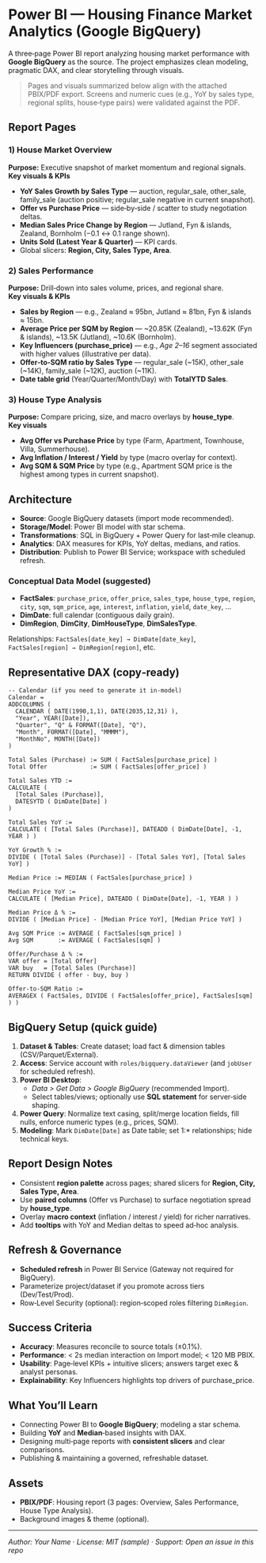 # Power BI — Housing Finance Market Analytics (Google BigQuery)

A three‑page Power BI report analyzing housing market performance with **Google BigQuery** as the source. The project emphasizes clean modeling, pragmatic DAX, and clear storytelling through visuals.

> Pages and visuals summarized below align with the attached PBIX/PDF export. Screens and numeric cues (e.g., YoY by sales type, regional splits, house‑type pairs) were validated against the PDF.


## Report Pages

### 1) House Market Overview
**Purpose:** Executive snapshot of market momentum and regional signals.  
**Key visuals & KPIs**
- **YoY Sales Growth by Sales Type** — auction, regular_sale, other_sale, family_sale (auction positive; regular_sale negative in current snapshot).  
- **Offer vs Purchase Price** — side‑by‑side / scatter to study negotiation deltas.
- **Median Sales Price Change by Region** — Jutland, Fyn & islands, Zealand, Bornholm (−0.1 ↔ 0.1 range shown).
- **Units Sold (Latest Year & Quarter)** — KPI cards.
- Global slicers: **Region, City, Sales Type, Area**.

### 2) Sales Performance
**Purpose:** Drill‑down into sales volume, prices, and regional share.  
**Key visuals & KPIs**
- **Sales by Region** — e.g., Zealand ≈ 95bn, Jutland ≈ 81bn, Fyn & islands ≈ 15bn.
- **Average Price per SQM by Region** — ~20.85K (Zealand), ~13.62K (Fyn & islands), ~13.5K (Jutland), ~10.6K (Bornholm).
- **Key Influencers (purchase_price)** — e.g., *Age 2–16* segment associated with higher values (illustrative per data).
- **Offer‑to‑SQM ratio by Sales Type** — regular_sale (~15K), other_sale (~14K), family_sale (~12K), auction (~11K).
- **Date table grid** (Year/Quarter/Month/Day) with **TotalYTD Sales**.

### 3) House Type Analysis
**Purpose:** Compare pricing, size, and macro overlays by **house_type**.  
**Key visuals**
- **Avg Offer vs Purchase Price** by type (Farm, Apartment, Townhouse, Villa, Summerhouse).  
- **Avg Inflation / Interest / Yield** by type (macro overlay for context).  
- **Avg SQM & SQM Price** by type (e.g., Apartment SQM price is the highest among types in current snapshot).


## Architecture

- **Source**: Google BigQuery datasets (import mode recommended).  
- **Storage/Model**: Power BI model with star schema.
- **Transformations**: SQL in BigQuery + Power Query for last‑mile cleanup.
- **Analytics**: DAX measures for KPIs, YoY deltas, medians, and ratios.
- **Distribution**: Publish to Power BI Service; workspace with scheduled refresh.

### Conceptual Data Model (suggested)
- **FactSales**: `purchase_price`, `offer_price`, `sales_type`, `house_type`, `region`, `city`, `sqm`, `sqm_price`, `age`, `interest`, `inflation`, `yield`, `date_key`, …  
- **DimDate**: full calendar (contiguous daily grain).  
- **DimRegion**, **DimCity**, **DimHouseType**, **DimSalesType**.

Relationships: `FactSales[date_key] → DimDate[date_key]`, `FactSales[region] → DimRegion[region]`, etc.


## Representative DAX (copy‑ready)

```DAX
-- Calendar (if you need to generate it in-model)
Calendar =
ADDCOLUMNS (
  CALENDAR ( DATE(1990,1,1), DATE(2035,12,31) ),
  "Year", YEAR([Date]),
  "Quarter", "Q" & FORMAT([Date], "Q"),
  "Month", FORMAT([Date], "MMMM"),
  "MonthNo", MONTH([Date])
)

Total Sales (Purchase) := SUM ( FactSales[purchase_price] )
Total Offer            := SUM ( FactSales[offer_price] )

Total Sales YTD :=
CALCULATE (
  [Total Sales (Purchase)],
  DATESYTD ( DimDate[Date] )
)

Total Sales YoY :=
CALCULATE ( [Total Sales (Purchase)], DATEADD ( DimDate[Date], -1, YEAR ) )

YoY Growth % :=
DIVIDE ( [Total Sales (Purchase)] - [Total Sales YoY], [Total Sales YoY] )

Median Price := MEDIAN ( FactSales[purchase_price] )

Median Price YoY :=
CALCULATE ( [Median Price], DATEADD ( DimDate[Date], -1, YEAR ) )

Median Price Δ % :=
DIVIDE ( [Median Price] - [Median Price YoY], [Median Price YoY] )

Avg SQM Price := AVERAGE ( FactSales[sqm_price] )
Avg SQM       := AVERAGE ( FactSales[sqm] )

Offer/Purchase Δ % :=
VAR offer = [Total Offer]
VAR buy   = [Total Sales (Purchase)]
RETURN DIVIDE ( offer - buy, buy )

Offer-to-SQM Ratio :=
AVERAGEX ( FactSales, DIVIDE ( FactSales[offer_price], FactSales[sqm] ) )
```


## BigQuery Setup (quick guide)

1. **Dataset & Tables**: Create dataset; load fact & dimension tables (CSV/Parquet/External).  
2. **Access**: Service account with `roles/bigquery.dataViewer` (and `jobUser` for scheduled refresh).  
3. **Power BI Desktop**:  
   - *Data > Get Data > Google BigQuery* (recommended Import).  
   - Select tables/views; optionally use **SQL statement** for server‑side shaping.  
4. **Power Query**: Normalize text casing, split/merge location fields, fill nulls, enforce numeric types (e.g., prices, SQM).  
5. **Modeling**: Mark `DimDate[Date]` as Date table; set 1:* relationships; hide technical keys.


## Report Design Notes

- Consistent **region palette** across pages; shared slicers for **Region, City, Sales Type, Area**.
- Use **paired columns** (Offer vs Purchase) to surface negotiation spread by **house_type**.
- Overlay **macro context** (inflation / interest / yield) for richer narratives.
- Add **tooltips** with YoY and Median deltas to speed ad‑hoc analysis.


## Refresh & Governance

- **Scheduled refresh** in Power BI Service (Gateway not required for BigQuery).  
- Parameterize project/dataset if you promote across tiers (Dev/Test/Prod).  
- Row‑Level Security (optional): region‑scoped roles filtering `DimRegion`.


## Success Criteria

- **Accuracy**: Measures reconcile to source totals (±0.1%).  
- **Performance**: < 2s median interaction on Import model; < 120 MB PBIX.  
- **Usability**: Page‑level KPIs + intuitive slicers; answers target exec & analyst personas.  
- **Explainability**: Key Influencers highlights top drivers of purchase_price.


## What You’ll Learn

- Connecting Power BI to **Google BigQuery**; modeling a star schema.  
- Building **YoY** and **Median**‑based insights with DAX.  
- Designing multi‑page reports with **consistent slicers** and clear comparisons.  
- Publishing & maintaining a governed, refreshable dataset.


## Assets

- **PBIX/PDF**: Housing report (3 pages: Overview, Sales Performance, House Type Analysis).  
- Background images & theme (optional).

---

*Author: Your Name* · *License: MIT (sample)* · *Support: Open an issue in this repo*
